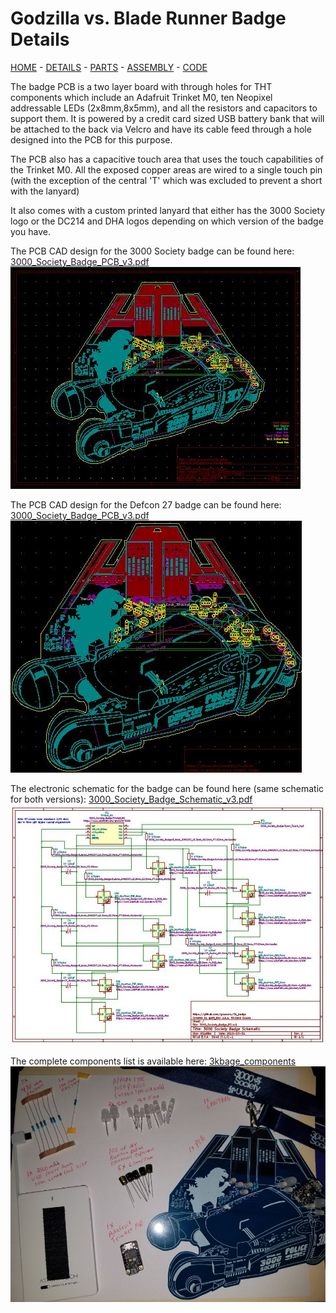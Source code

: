 # Godzilla vs. Blade Runner Badge Details

[HOME](/) - [DETAILS](3kbadge_details.md) - [PARTS](3kbadge_components.md) - [ASSEMBLY](3kbadge_assembly.md) - [CODE](3kbadge_code.md)

The badge PCB is a two layer board with through holes for THT components which include an Adafruit Trinket M0, ten Neopixel addressable LEDs (2x8mm,8x5mm), and all the resistors and capacitors to support them.
It is powered by a credit card sized USB battery bank that will be attached to the back via Velcro and have its cable feed through a hole designed into the PCB for this purpose.

The PCB also has a capacitive touch area that uses the touch capabilities of the Trinket M0.  All the exposed copper areas are wired to a single touch pin (with the exception of the central 'T' which was excluded to prevent a short with the lanyard)

It also comes with a custom printed lanyard that either has the 3000 Society logo or the DC214 and DHA logos depending on which version of the badge you have.

The PCB CAD design for the 3000 Society badge can be found here:
[3000_Society_Badge_PCB_v3.pdf](3000_Society_Badge_PCB_v3.pdf)
![PCB](3000_Society_Badge_PCB_v3.JPG)

The PCB CAD design for the Defcon 27 badge can be found here:
[3000_Society_Badge_PCB_v3.pdf](DC27_3k_Badge_PCB_v1.pdf)
![PCB](DC27_3k_Badge_PCB_v1.JPG)

The electronic schematic for the badge can be found here (same schematic for both versions): [3000_Society_Badge_Schematic_v3.pdf](3000_Society_Badge_Schematic_v3.pdf)
![Schematic](3000_Society_Badge_Schematic_v3.JPG)

The complete components list is available here: [3kbage_components](3kbadge_components.md)
![3kbadge_components](3kbadge_components.JPG)
